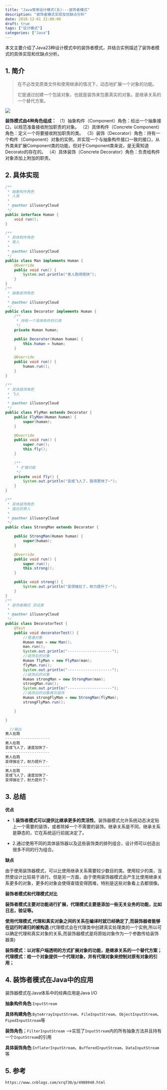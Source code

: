 ```yaml
---
title: "Java常用设计模式(五)---装饰者模式"
description: "装饰者模式实现及优缺点分析"
date: 2018-12-01 22:00:00
draft: true
tags: ["设计模式"]
categories: ["Java"]
---
```


本文主要介绍了Java23种设计模式中的装饰者模式，并结合实例描述了装饰者模式的具体实现和优缺点分析。

<!--more-->



## 1. 简介

>  在不必改变原类文件和使用继承的情况下，动态地扩展一个对象的功能。
>
> 它是通过创建一个包装对象，也就是装饰来包裹真实的对象。是继承关系的一个替代方案。

![](https://github.com/barrypt/blog/raw/master/images/java/design-patterns/decorator.png)

**装饰模式由4种角色组成：**
（1）抽象构件（Component）角色：给出一个抽象接口，以规范准备接收附加职责的对象。
（2）具体构件（Concrete Component）角色：定义一个将要接收附加职责的类。
（3）装饰（Decorator）角色：持有一个构件（Component）对象的实例，并实现一个与抽象构件接口一致的接口，从外类来扩展Component类的功能，但对于Component类来说，是无需知道Decorato的存在的。
（4）具体装饰（Concrete Decorator）角色：负责给构件对象添加上附加的职责。

## 2. 具体实现

```java
/**
 * 抽象构件角色
 * 人类
 *
 * @author illusoryCloud
 */
public interface Human {
    void run();
}

/**
 * 具体构件角色
 * 男人
 *
 * @author illusoryCloud
 */
public class Man implements Human {
    @Override
    public void run() {
        System.out.println("男人跑得很快");
    }
}
/**
 * 抽象装饰角色
 *
 * @author illusoryCloud
 */
public class Decorator implements Human {
    /**
     * 持有一个具体构件的引用
     */
    private Human human;

    public Decorator(Human human) {
        this.human = human;
    }

    @Override
    public void run() {
        human.run();
    }
}

/**
 * 具体装饰角色
 * 飞人
 *
 * @author illusoryCloud
 */
public class FlyMan extends Decorator {
    public FlyMan(Human human) {
        super(human);
    }

    @Override
    public void run() {
        super.run();
        this.fly();
    }

    /**
     * 扩展功能
     */
    private void fly() {
        System.out.println("变成飞人了，跑得更快了~");
    }
}

/**
 * 具体装饰角色
 * 强壮的男人
 *
 * @author illusoryCloud
 */
public class StrongMan extends Decorator {

    public StrongMan(Human human) {
        super(human);
    }

    @Override
    public void run() {
        super.run();
        this.strong();
    }

    public void strong() {
        System.out.println("变得强壮了，耐力提升了~");
    }
}
/**
 * 装饰者模式 测试类
 *
 * @author illusoryCloud
 */
public class DecoratorTest {
    @Test
    public void decoratorTest() {
        //普通对象
        Human man = new Man();
        man.run();
        System.out.println("--------------------");
        //装饰后的对象
        Human flyMan = new FlyMan(man);
        flyMan.run();
        System.out.println("--------------------");
        //装饰后的对象
        Human strongMan = new StrongMan(man);
        strongMan.run();
        System.out.println("--------------------");
        //装饰后的对象再次装饰
        Human strongFlyMan = new StrongMan(flyMan);
        strongFlyMan.run();

    }

}

  //输出
男人在跑
--------------------
男人在跑
变成飞人了，速度加快了~
--------------------
男人在跑
变得强壮了，耐力提升了~
--------------------
男人在跑
变成飞人了，速度加快了~
变得强壮了，耐力提升了~
```

## 3. 总结

**优点**

* 1.**装饰者模式可以提供比继承更多的灵活性**。装饰器模式允许系统动态决定贴上一个需要的装饰，或者除掉一个不需要的装饰。继承关系是不同，继承关系是静态的，它在系统运行前就决定了。

* 2.通过使用不同的具体装饰器以及这些装饰类的排列组合，设计师可以创造出很多不同的行为组合。

**缺点**

由于使用装饰器模式，可以比使用继承关系需要较少数目的类。使用较少的类，当然使设计比较易于进行。但是另一方面，由于使用装饰器模式会产生比使用继承关系更多的对象，更多的对象会使得查错变得困难，特别是这些对象看上去都很像。

**装饰者模式和代理模式对比**

**装饰者模式主要对功能进行扩展，代理模式主要是添加一些无关业务的功能，比如日志，验证等。**

**使用代理模式,代理和真实对象之间的关系在编译时就已经确定了,而装饰器者能够在运行时递归的被构造**.(代理模式会在代理类中创建真实处理类的一个实例,所以可以确定代理和真实对象的关系,而装饰器模式是将原始对象作为一个参数传给装饰器类)

**装饰模式：以对客户端透明的方式扩展对象的功能，是继承关系的一个替代方案；**
**代理模式：给一个对象提供一个代理对象，并有代理对象来控制对原有对象的引用；**

## 4. 装饰者模式在Java中的应用

装饰器模式在Java体系中的经典应用是Java I/O

**抽象构件角色**:`InputStream`

**具体构建角色**:`ByteArrayInputStream`、`FileInputStream`、`ObjectInputStream`、`PipedInputStream`等

**装饰角色**；`FilterInputStream` -->实现了`InputStream`内的所有抽象方法并且持有一个`InputStream`的引用

**具体装饰角色**:`InflaterInputStream`、`BufferedInputStream`、`DataInputStream`等

## 5. 参考

`https://www.cnblogs.com/xrq730/p/4908940.html`



